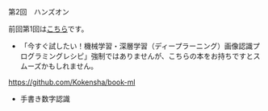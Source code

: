 第2回　ハンズオン

前回第1回は[こちら](handson01.md)です。

* 「今すぐ試したい！機械学習・深層学習（ディープラーニング）画像認識プログラミングレシピ」強制ではありませんが、こちらの本をお持ちですとスムーズかもしれません。

https://github.com/Kokensha/book-ml

* 手書き数字認識
